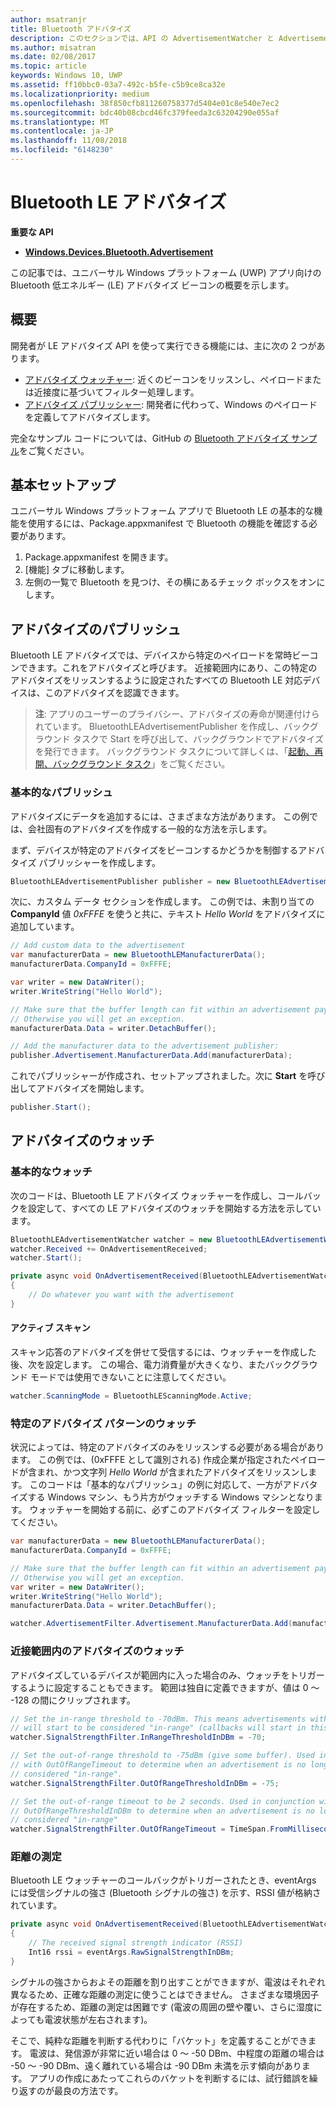 ```yaml
---
author: msatranjr
title: Bluetooth アドバタイズ
description: このセクションでは、API の AdvertisementWatcher と AdvertisementPublisher を使って、ユニバーサル Windows プラットフォーム (UWP) アプリに Bluetooth 低エネルギー (LE) アドバタイズを統合する方法に関する記事を取り上げています。
ms.author: misatran
ms.date: 02/08/2017
ms.topic: article
keywords: Windows 10, UWP
ms.assetid: ff10bbc0-03a7-492c-b5fe-c5b9ce8ca32e
ms.localizationpriority: medium
ms.openlocfilehash: 38f850cfb811260758377d5404e01c8e540e7ec2
ms.sourcegitcommit: bdc40b08cbcd46fc379feeda3c63204290e055af
ms.translationtype: MT
ms.contentlocale: ja-JP
ms.lasthandoff: 11/08/2018
ms.locfileid: "6148230"
---
```

# <a name="bluetooth-le-advertisements"></a>Bluetooth LE アドバタイズ


**重要な API**

-   [**Windows.Devices.Bluetooth.Advertisement**](https://msdn.microsoft.com/library/windows/apps/windows.devices.bluetooth.advertisement.aspx)

この記事では、ユニバーサル Windows プラットフォーム (UWP) アプリ向けの Bluetooth 低エネルギー (LE) アドバタイズ ビーコンの概要を示します。  

## <a name="overview"></a>概要

開発者が LE アドバタイズ API を使って実行できる機能には、主に次の 2 つがあります。

-   [アドバタイズ ウォッチャー](https://msdn.microsoft.com/library/windows/apps/windows.devices.bluetooth.advertisement.bluetoothleadvertisementwatcher.aspx): 近くのビーコンをリッスンし、ペイロードまたは近接度に基づいてフィルター処理します。  
-   [アドバタイズ パブリッシャー](https://msdn.microsoft.com/library/windows/apps/windows.devices.bluetooth.advertisement.bluetoothleadvertisementpublisher.aspx): 開発者に代わって、Windows のペイロードを定義してアドバタイズします。  

完全なサンプル コードについては、GitHub の [Bluetooth アドバタイズ サンプル](http://go.microsoft.com/fwlink/p/?LinkId=619990)をご覧ください。

## <a name="basic-setup"></a>基本セットアップ

ユニバーサル Windows プラットフォーム アプリで Bluetooth LE の基本的な機能を使用するには、Package.appxmanifest で Bluetooth の機能を確認する必要があります。

1. Package.appxmanifest を開きます。
2. [機能] タブに移動します。
3. 左側の一覧で Bluetooth を見つけ、その横にあるチェック ボックスをオンにします。

## <a name="publishing-advertisements"></a>アドバタイズのパブリッシュ

Bluetooth LE アドバタイズでは、デバイスから特定のペイロードを常時ビーコンできます。これをアドバタイズと呼びます。 近接範囲内にあり、この特定のアドバタイズをリッスンするように設定されたすべての Bluetooth LE 対応デバイスは、このアドバタイズを認識できます。

> **注**: アプリのユーザーのプライバシー、アドバタイズの寿命が関連付けられています。 BluetoothLEAdvertisementPublisher を作成し、バックグラウンド タスクで Start を呼び出して、バックグラウンドでアドバタイズを発行できます。 バックグラウンド タスクについて詳しくは、「[起動、再開、バックグラウンド タスク](https://msdn.microsoft.com/windows/uwp/launch-resume/index)」をご覧ください。

### <a name="basic-publishing"></a>基本的なパブリッシュ

アドバタイズにデータを追加するには、さまざまな方法があります。 この例では、会社固有のアドバタイズを作成する一般的な方法を示します。 

まず、デバイスが特定のアドバタイズをビーコンするかどうかを制御するアドバタイズ パブリッシャーを作成します。

```csharp
BluetoothLEAdvertisementPublisher publisher = new BluetoothLEAdvertisementPublisher();
```

次に、カスタム データ セクションを作成します。 この例では、未割り当ての **CompanyId** 値 *0xFFFE* を使うと共に、テキスト *Hello World* をアドバタイズに追加しています。 

```csharp
// Add custom data to the advertisement
var manufacturerData = new BluetoothLEManufacturerData();
manufacturerData.CompanyId = 0xFFFE;

var writer = new DataWriter();
writer.WriteString("Hello World");

// Make sure that the buffer length can fit within an advertisement payload (~20 bytes). 
// Otherwise you will get an exception.
manufacturerData.Data = writer.DetachBuffer();

// Add the manufacturer data to the advertisement publisher:
publisher.Advertisement.ManufacturerData.Add(manufacturerData);
```

これでパブリッシャーが作成され、セットアップされました。次に **Start** を呼び出してアドバタイズを開始します。

```csharp
publisher.Start();
```

## <a name="watching-for-advertisements"></a>アドバタイズのウォッチ

### <a name="basic-watching"></a>基本的なウォッチ

次のコードは、Bluetooth LE アドバタイズ ウォッチャーを作成し、コールバックを設定して、すべての LE アドバタイズのウォッチを開始する方法を示しています。

```csharp
BluetoothLEAdvertisementWatcher watcher = new BluetoothLEAdvertisementWatcher();
watcher.Received += OnAdvertisementReceived;
watcher.Start();
``` 

```csharp
private async void OnAdvertisementReceived(BluetoothLEAdvertisementWatcher watcher, BluetoothLEAdvertisementReceivedEventArgs eventArgs)
{
    // Do whatever you want with the advertisement
}
```

#### <a name="active-scanning"></a>アクティブ スキャン
スキャン応答のアドバタイズを併せて受信するには、ウォッチャーを作成した後、次を設定します。 この場合、電力消費量が大きくなり、またバックグラウンド モードでは使用できないことに注意してください。

```csharp
watcher.ScanningMode = BluetoothLEScanningMode.Active;
```

### <a name="watching-for-a-specific-advertisement-pattern"></a>特定のアドバタイズ パターンのウォッチ

状況によっては、特定のアドバタイズのみをリッスンする必要がある場合があります。 この例では、(0xFFFE として識別される) 作成企業が指定されたペイロードが含まれ、かつ文字列 *Hello World* が含まれたアドバタイズをリッスンします。 このコードは「基本的なパブリッシュ」の例に対応して、一方がアドバタイズする Windows マシン、もう片方がウォッチする Windows マシンとなります。 ウォッチャーを開始する前に、必ずこのアドバタイズ フィルターを設定してください。

```csharp
var manufacturerData = new BluetoothLEManufacturerData();
manufacturerData.CompanyId = 0xFFFE;

// Make sure that the buffer length can fit within an advertisement payload (~20 bytes). 
// Otherwise you will get an exception.
var writer = new DataWriter();
writer.WriteString("Hello World");
manufacturerData.Data = writer.DetachBuffer();

watcher.AdvertisementFilter.Advertisement.ManufacturerData.Add(manufacturerData);
```

### <a name="watching-for-a-nearby-advertisement"></a>近接範囲内のアドバタイズのウォッチ

アドバタイズしているデバイスが範囲内に入った場合のみ、ウォッチをトリガーするように設定することもできます。 範囲は独自に定義できますが、値は 0 ～ -128 の間にクリップされます。 

```csharp
// Set the in-range threshold to -70dBm. This means advertisements with RSSI >= -70dBm 
// will start to be considered "in-range" (callbacks will start in this range).
watcher.SignalStrengthFilter.InRangeThresholdInDBm = -70;

// Set the out-of-range threshold to -75dBm (give some buffer). Used in conjunction 
// with OutOfRangeTimeout to determine when an advertisement is no longer 
// considered "in-range".
watcher.SignalStrengthFilter.OutOfRangeThresholdInDBm = -75;

// Set the out-of-range timeout to be 2 seconds. Used in conjunction with 
// OutOfRangeThresholdInDBm to determine when an advertisement is no longer 
// considered "in-range"
watcher.SignalStrengthFilter.OutOfRangeTimeout = TimeSpan.FromMilliseconds(2000);
```

### <a name="gauging-distance"></a>距離の測定

Bluetooth LE ウォッチャーのコールバックがトリガーされたとき、eventArgs には受信シグナルの強さ (Bluetooth シグナルの強さ) を示す、RSSI 値が格納されています。

```csharp
private async void OnAdvertisementReceived(BluetoothLEAdvertisementWatcher watcher, BluetoothLEAdvertisementReceivedEventArgs eventArgs)
{
    // The received signal strength indicator (RSSI)
    Int16 rssi = eventArgs.RawSignalStrengthInDBm;
}
```

シグナルの強さからおよその距離を割り出すことができますが、電波はそれぞれ異なるため、正確な距離の測定に使うことはできません。 さまざまな環境因子が存在するため、距離の測定は困難です (電波の周囲の壁や覆い、さらに湿度によっても電波状態が左右されます)。

そこで、純粋な距離を判断する代わりに「バケット」を定義することができます。 電波は、発信源が非常に近い場合は 0 ～ -50 DBm、中程度の距離の場合は -50 ～ -90 DBm、遠く離れている場合は -90 DBm 未満を示す傾向があります。 アプリの作成にあたってこれらのバケットを判断するには、試行錯誤を繰り返すのが最良の方法です。